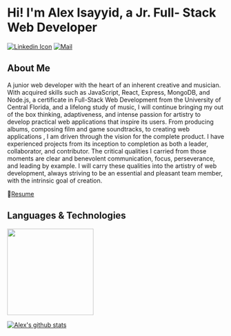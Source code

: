 # Hi! I'm Alex Isayyid, a Jr. Full- Stack Web Developer
[![Linkedin Icon](https://img.shields.io/badge/-%20linkedin-blue?style=flat-square&logo=linkedin&logoColor=white&link=https:https://www.linkedin.com/in/alex-isayyid/)](https://www.linkedin.com/in/alex-isayyid/) [![Mail](https://img.shields.io/badge/-alexisayyid@gmail.com-gray?style=flat-square&logo=gmail&logoColor=red&link=)](mailto:alexisayyid@gmail.com) 

## About Me

A junior web developer with the heart of an inherent creative and musician. With acquired skills such as JavaScript, React, Express, MongoDB, and Node.js, a certificate in Full-Stack Web Development from the University of Central Florida, and a lifelong study of music, I will continue bringing my out of the box thinking, adaptiveness, and intense passion for artistry to develop practical web applications that inspire its users. From producing albums, composing film and game soundtracks, to creating web applications , I am driven through the vision for the complete product. I have experienced projects from its inception to completion as both a leader, collaborator, and contributor. The critical qualities I carried from those moments are clear and benevolent communication, focus, perseverance, and leading by example. I will carry these qualities into the artistry of web development, always striving to be an essential and pleasant team member, with the intrinsic goal of creation. 

📝[Resume](https://docs.google.com/document/d/1EXyNMKWoSZ1n3Ml2sLQ0bkQ2Fwz8Kw66sWwZCkbg4iM/edit)

## Languages & Technologies
<img src="https://user-images.githubusercontent.com/6026917/93770956-e0c2c000-fbea-11ea-89ec-82f2c7fb367e.png" width=200>

[![Alex's github stats](https://github-readme-stats.vercel.app/api?username=aisayyid&show_icons=true&title_color=fff&icon_color=79ff97&text_color=9f9f9f&bg_color=151515)](https://github.com/aisayyid)


